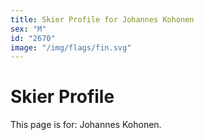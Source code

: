 ```yaml
---
title: Skier Profile for Johannes Kohonen
sex: "M"
id: "2670"
image: "/img/flags/fin.svg" 
---
```


# Skier Profile

This page is for: Johannes Kohonen.
    